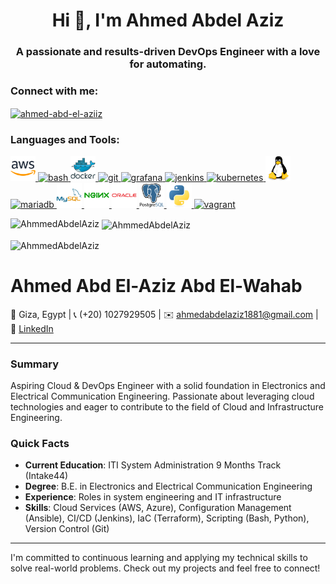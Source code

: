 <h1 align="center">Hi 👋, I'm Ahmed Abdel Aziz</h1>
<h3 align="center">A passionate and results-driven DevOps Engineer with a love for automating.</h3>

<h3 align="left">Connect with me:</h3>
<p align="left">
<a href="https://linkedin.com/in/ahmed-abd-el-aziiz" target="blank"><img align="center" src="https://raw.githubusercontent.com/rahuldkjain/github-profile-readme-generator/master/src/images/icons/Social/linked-in-alt.svg" alt="ahmed-abd-el-aziiz" height="30" width="40" /></a>
</p>

<h3 align="left">Languages and Tools:</h3>
<p align="left">  <a href="https://aws.amazon.com" target="_blank" rel="noreferrer"> <img src="https://raw.githubusercontent.com/devicons/devicon/master/icons/amazonwebservices/amazonwebservices-original-wordmark.svg" alt="aws" width="40" height="40"/> </a> <a href="https://www.gnu.org/software/bash/" target="_blank" rel="noreferrer"> <img src="https://www.vectorlogo.zone/logos/gnu_bash/gnu_bash-icon.svg" alt="bash" width="40" height="40"/> </a>   </a> <a href="https://www.docker.com/" target="_blank" rel="noreferrer"> <img src="https://raw.githubusercontent.com/devicons/devicon/master/icons/docker/docker-original-wordmark.svg" alt="docker" width="40" height="40"/> </a> <a href="https://flask.palletsprojects.com/" target="_blank" rel="noreferrer">  </a> <a href="https://git-scm.com/" target="_blank" rel="noreferrer"> <img src="https://www.vectorlogo.zone/logos/git-scm/git-scm-icon.svg" alt="git" width="40" height="40"/> </a> <a href="https://grafana.com" target="_blank" rel="noreferrer"> <img src="https://www.vectorlogo.zone/logos/grafana/grafana-icon.svg" alt="grafana" width="40" height="40"/> </a> <a href="https://www.jenkins.io" target="_blank" rel="noreferrer"> <img src="https://www.vectorlogo.zone/logos/jenkins/jenkins-icon.svg" alt="jenkins" width="40" height="40"/> </a> <a href="https://kubernetes.io" target="_blank" rel="noreferrer"> <img src="https://www.vectorlogo.zone/logos/kubernetes/kubernetes-icon.svg" alt="kubernetes" width="40" height="40"/> </a> <a href="https://www.linux.org/" target="_blank" rel="noreferrer"> <img src="https://raw.githubusercontent.com/devicons/devicon/master/icons/linux/linux-original.svg" alt="linux" width="40" height="40"/> </a> <a href="https://mariadb.org/" target="_blank" rel="noreferrer"> <img src="https://www.vectorlogo.zone/logos/mariadb/mariadb-icon.svg" alt="mariadb" width="40" height="40"/> </a> <a href="https://www.mongodb.com/" target="_blank" rel="noreferrer">  </a> <a href="https://www.mysql.com/" target="_blank" rel="noreferrer"> <img src="https://raw.githubusercontent.com/devicons/devicon/master/icons/mysql/mysql-original-wordmark.svg" alt="mysql" width="40" height="40"/> </a> <a href="https://www.nginx.com" target="_blank" rel="noreferrer"> <img src="https://raw.githubusercontent.com/devicons/devicon/master/icons/nginx/nginx-original.svg" alt="nginx" width="40" height="40"/> </a> <a href="https://www.oracle.com/" target="_blank" rel="noreferrer"> <img src="https://raw.githubusercontent.com/devicons/devicon/master/icons/oracle/oracle-original.svg" alt="oracle" width="40" height="40"/> </a> <a href="https://www.postgresql.org" target="_blank" rel="noreferrer"> <img src="https://raw.githubusercontent.com/devicons/devicon/master/icons/postgresql/postgresql-original-wordmark.svg" alt="postgresql" width="40" height="40"/> </a> <a href="https://www.python.org" target="_blank" rel="noreferrer"> <img src="https://raw.githubusercontent.com/devicons/devicon/master/icons/python/python-original.svg" alt="python" width="40" height="40"/> </a>  </a> <a href="https://www.vagrantup.com/" target="_blank" rel="noreferrer"> <img src="https://www.vectorlogo.zone/logos/vagrantup/vagrantup-icon.svg" alt="vagrant" width="40" height="40"/> </a> </p>

<p><img align="left" src="https://github-readme-stats.vercel.app/api/top-langs?username=AhmmedAbdelAziz&show_icons=true&locale=en&layout=compact" alt="AhmmedAbdelAziz" /></p>

<p>&nbsp;<img align="center" src="https://github-readme-stats.vercel.app/api?username=AhmmedAbdelAziz&show_icons=true&locale=en" alt="AhmmedAbdelAziz" /></p>

<p><img align="center" src="https://github-readme-streak-stats.herokuapp.com/?user=AhmmedAbdelAziz&" alt="AhmmedAbdelAziz" /></p>

# Ahmed Abd El-Aziz Abd El-Wahab

📍 Giza, Egypt | 📞 (+20) 1027929505 | ✉️ ahmedabdelaziz1881@gmail.com | 🔗 [LinkedIn](https://www.linkedin.com/in/ahmed-abd-el-aziiz/)

---

### Summary
Aspiring Cloud & DevOps Engineer with a solid foundation in Electronics and Electrical Communication Engineering. Passionate about leveraging cloud technologies and eager to contribute to the field of Cloud and Infrastructure Engineering.

### Quick Facts
- **Current Education**: ITI System Administration 9 Months Track (Intake44)
- **Degree**: B.E. in Electronics and Electrical Communication Engineering
- **Experience**: Roles in system engineering and IT infrastructure
- **Skills**: Cloud Services (AWS, Azure), Configuration Management (Ansible), CI/CD (Jenkins), IaC (Terraform), Scripting (Bash, Python), Version Control (Git)

---

I'm committed to continuous learning and applying my technical skills to solve real-world problems. Check out my projects and feel free to connect!
